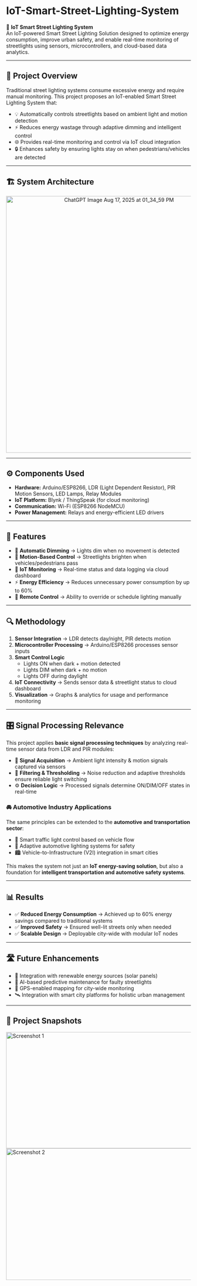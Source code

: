 # IoT-Smart-Street-Lighting-System

🌆 **IoT Smart Street Lighting System**  
An IoT-powered Smart Street Lighting Solution designed to optimize energy consumption, improve urban safety, and enable real-time monitoring of streetlights using sensors, microcontrollers, and cloud-based data analytics.

---

## 📌 Project Overview  

Traditional street lighting systems consume excessive energy and require manual monitoring. This project proposes an IoT-enabled Smart Street Lighting System that:  

- 💡 Automatically controls streetlights based on ambient light and motion detection  
- ⚡ Reduces energy wastage through adaptive dimming and intelligent control  
- 🌐 Provides real-time monitoring and control via IoT cloud integration  
- 🔒 Enhances safety by ensuring lights stay on when pedestrians/vehicles are detected  

---

## 🏗️ System Architecture  

<p align="center">
  <img width="600" height="700" alt="ChatGPT Image Aug 17, 2025 at 01_34_59 PM" src="https://github.com/user-attachments/assets/083bcb01-65e9-41d0-bed2-b7d107488052" />
</p>  


---

## ⚙️ Components Used  

- **Hardware:** Arduino/ESP8266, LDR (Light Dependent Resistor), PIR Motion Sensors, LED Lamps, Relay Modules  
- **IoT Platform:** Blynk / ThingSpeak (for cloud monitoring)  
- **Communication:** Wi-Fi (ESP8266 NodeMCU)  
- **Power Management:** Relays and energy-efficient LED drivers  

---

## 🚀 Features  

- 🌙 **Automatic Dimming** → Lights dim when no movement is detected  
- 🚶 **Motion-Based Control** → Streetlights brighten when vehicles/pedestrians pass  
- 📡 **IoT Monitoring** → Real-time status and data logging via cloud dashboard  
- ⚡ **Energy Efficiency** → Reduces unnecessary power consumption by up to 60%  
- 🔧 **Remote Control** → Ability to override or schedule lighting manually  

---

## 🔍 Methodology  

1. **Sensor Integration** → LDR detects day/night, PIR detects motion  
2. **Microcontroller Processing** → Arduino/ESP8266 processes sensor inputs  
3. **Smart Control Logic**  
   - Lights ON when dark + motion detected  
   - Lights DIM when dark + no motion  
   - Lights OFF during daylight  
4. **IoT Connectivity** → Sends sensor data & streetlight status to cloud dashboard  
5. **Visualization** → Graphs & analytics for usage and performance monitoring  

---

## 🎛️ Signal Processing Relevance  

This project applies **basic signal processing techniques** by analyzing real-time sensor data from LDR and PIR modules:  

- 📡 **Signal Acquisition** → Ambient light intensity & motion signals captured via sensors  
- 🔎 **Filtering & Thresholding** → Noise reduction and adaptive thresholds ensure reliable light switching  
- ⚙️ **Decision Logic** → Processed signals determine ON/DIM/OFF states in real-time  

### 🚘 Automotive Industry Applications  
The same principles can be extended to the **automotive and transportation sector**:  
- 🚦 Smart traffic light control based on vehicle flow  
- 🚗 Adaptive automotive lighting systems for safety  
- 🏙️ Vehicle-to-Infrastructure (V2I) integration in smart cities  

This makes the system not just an **IoT energy-saving solution**, but also a foundation for **intelligent transportation and automotive safety systems**.  

---

## 📊 Results  

- ✅ **Reduced Energy Consumption** → Achieved up to 60% energy savings compared to traditional systems  
- ✅ **Improved Safety** → Ensured well-lit streets only when needed  
- ✅ **Scalable Design** → Deployable city-wide with modular IoT nodes  

---

## 🛣️ Future Enhancements  

- 🔌 Integration with renewable energy sources (solar panels)  
- 🤖 AI-based predictive maintenance for faulty streetlights  
- 📍 GPS-enabled mapping for city-wide monitoring  
- 🛰️ Integration with smart city platforms for holistic urban management  

---

## 📸 Project Snapshots  

<img width="596" height="317" alt="Screenshot 1" src="https://github.com/user-attachments/assets/e0f7e8f5-74ae-479c-9486-fac7337e67a1" />  
<img width="636" height="359" alt="Screenshot 2" src="https://github.com/user-attachments/assets/1a88c9ac-79c4-482c-9d2c-67ca1de6994a" />  
